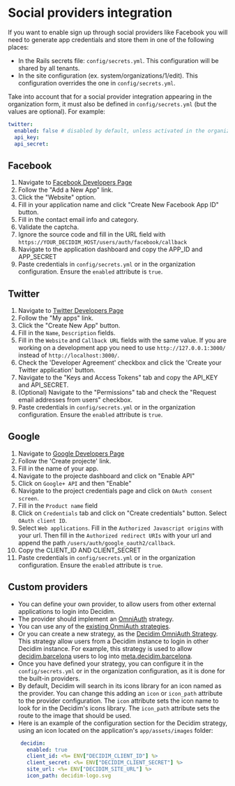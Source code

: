 # Social providers integration

If you want to enable sign up through social providers like Facebook you will need to generate app credentials and store them in one of the following places:

- In the Rails secrets file: `config/secrets.yml`. This configuration will be shared by all tenants.
- In the site configuration (ex. system/organizations/1/edit). This configuration overrides the one in `config/secrets.yml`.

Take into account that for a social provider integration appearing in the organization form, it must also be defined in `config/secrets.yml` (but the values are optional). For example:

```yaml
twitter:
  enabled: false # disabled by default, unless activated in the organization
  api_key:
  api_secret:
```

## Facebook

1. Navigate to [Facebook Developers Page](https://developers.facebook.com/)
1. Follow the "Add a New App" link.
1. Click the "Website" option.
1. Fill in your application name and click "Create New Facebook App ID" button.
1. Fill in the contact email info and category.
1. Validate the captcha.
1. Ignore the source code and fill in the URL field with `https://YOUR_DECIDIM_HOST/users/auth/facebook/callback`
1. Navigate to the application dashboard and copy the APP_ID and APP_SECRET
1. Paste credentials in `config/secrets.yml` or in the organization configuration. Ensure the `enabled` attribute is `true`.

## Twitter

1. Navigate to [Twitter Developers Page](https://dev.twitter.com/)
1. Follow the "My apps" link.
1. Click the "Create New App" button.
1. Fill in the `Name`, `Description` fields.
1. Fill in the `Website` and `Callback URL` fields with the same value. If you are working on a development app you need to use `http://127.0.0.1:3000/` instead of `http://localhost:3000/`.
1. Check the 'Developer Agreement' checkbox and click the 'Create your Twitter application' button.
1. Navigate to the "Keys and Access Tokens" tab and copy the API_KEY and API_SECRET.
1. (Optional) Navigate to the "Permissions" tab and check the "Request email addresses from users" checkbox.
1. Paste credentials in `config/secrets.yml` or in the organization configuration. Ensure the `enabled` attribute is `true`.

## Google

1. Navigate to [Google Developers Page](https://console.developers.google.com)
1. Follow the 'Create projecte' link.
1. Fill in the name of your app.
1. Navigate to the projecte dashboard and click on "Enable API"
1. Click on `Google+ API` and then "Enable"
1. Navigate to the project credentials page and click on `OAuth consent screen`.
1. Fill in the `Product name` field
1. Click on `Credentials` tab and click on "Create credentials" button. Select `OAuth client ID`.
1. Select `Web applications`. Fill in the `Authorized Javascript origins` with your url. Then fill in the `Authorized redirect URIs` with your url and append the path `/users/auth/google_oauth2/callback`.
1. Copy the CLIENT_ID AND CLIENT_SECRET
1. Paste credentials in `config/secrets.yml` or in the organization configuration. Ensure the `enabled` attribute is `true`.

## Custom providers

* You can define your own provider, to allow users from other external applications to login into Decidim.
* The provider should implement an [OmniAuth](https://github.com/omniauth/omniauth) strategy.
* You can use any of the [existing OnmiAuth strategies](https://github.com/omniauth/omniauth/wiki/List-of-Strategies).
* Or you can create a new strategy, as the [Decidim OmniAuth Strategy](https://github.com/decidim/omniauth-decidim). This strategy allow users from a Decidim instance to login in other Decidim instance. For example, this strategy is used to allow [decidim.barcelona](https://decidim.barcelona) users to log into [meta.decidim.barcelona](https://meta.decidim.barcelona).
* Once you have defined your strategy, you can configure it in the `config/secrets.yml` or in the organization configuration, as it is done for the built-in providers.
* By default, Decidim will search in its icons library for an icon named as the provider. You can change this adding an `icon` or `icon_path` attribute to the provider configuration. The `icon` attribute sets the icon name to look for in the Decidim's icons library. The `icon_path` attribute sets the route to the image that should be used.
* Here is an example of the configuration section for the Decidim strategy, using an icon located on the application's `app/assets/images` folder:

```yaml
    decidim:
      enabled: true
      client_id: <%= ENV["DECIDIM_CLIENT_ID"] %>
      client_secret: <%= ENV["DECIDIM_CLIENT_SECRET"] %>
      site_url: <%= ENV["DECIDIM_SITE_URL"] %>
      icon_path: decidim-logo.svg
```
